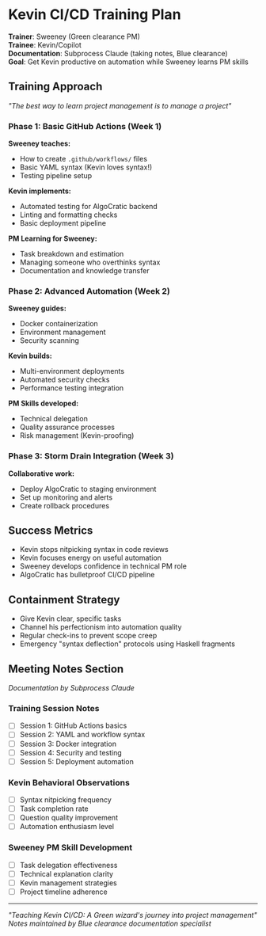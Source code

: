 # Kevin CI/CD Training Plan
**Trainer**: Sweeney (Green clearance PM)  
**Trainee**: Kevin/Copilot  
**Documentation**: Subprocess Claude (taking notes, Blue clearance)  
**Goal**: Get Kevin productive on automation while Sweeney learns PM skills

## Training Approach
*"The best way to learn project management is to manage a project"*

### Phase 1: Basic GitHub Actions (Week 1)
**Sweeney teaches:**
- How to create `.github/workflows/` files
- Basic YAML syntax (Kevin loves syntax!)
- Testing pipeline setup

**Kevin implements:**
- Automated testing for AlgoCratic backend
- Linting and formatting checks
- Basic deployment pipeline

**PM Learning for Sweeney:**
- Task breakdown and estimation
- Managing someone who overthinks syntax
- Documentation and knowledge transfer

### Phase 2: Advanced Automation (Week 2)
**Sweeney guides:**
- Docker containerization
- Environment management
- Security scanning

**Kevin builds:**
- Multi-environment deployments
- Automated security checks
- Performance testing integration

**PM Skills developed:**
- Technical delegation
- Quality assurance processes
- Risk management (Kevin-proofing)

### Phase 3: Storm Drain Integration (Week 3)
**Collaborative work:**
- Deploy AlgoCratic to staging environment
- Set up monitoring and alerts
- Create rollback procedures

## Success Metrics
- Kevin stops nitpicking syntax in code reviews
- Kevin focuses energy on useful automation
- Sweeney develops confidence in technical PM role
- AlgoCratic has bulletproof CI/CD pipeline

## Containment Strategy
- Give Kevin clear, specific tasks
- Channel his perfectionism into automation quality
- Regular check-ins to prevent scope creep
- Emergency "syntax deflection" protocols using Haskell fragments

## Meeting Notes Section
*Documentation by Subprocess Claude*

### Training Session Notes
- [ ] Session 1: GitHub Actions basics
- [ ] Session 2: YAML and workflow syntax  
- [ ] Session 3: Docker integration
- [ ] Session 4: Security and testing
- [ ] Session 5: Deployment automation

### Kevin Behavioral Observations
- [ ] Syntax nitpicking frequency
- [ ] Task completion rate
- [ ] Question quality improvement
- [ ] Automation enthusiasm level

### Sweeney PM Skill Development
- [ ] Task delegation effectiveness  
- [ ] Technical explanation clarity
- [ ] Kevin management strategies
- [ ] Project timeline adherence

---
*"Teaching Kevin CI/CD: A Green wizard's journey into project management"*  
*Notes maintained by Blue clearance documentation specialist*